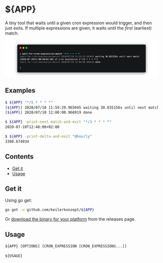 # ${APP}

A tiny tool that waits until a given cron expression would trigger, and then just exits. If multiple expressions are given, it waits until the _first_ (earliest) match.

![image](doc/screenshot.png)

## Examples

```sh
$ ${APP} "*/5 * * * *"
[${APP}] 2020/07/10 11:59:29.965045 waiting 30.035156s until next match (2020-07-10T12:00:00+02:00) of cron expression ["*/5 * * * *"]
[${APP}] 2020/07/10 12:00:00.966919 done
```

```sh
$ ${APP} -print-next-match-and-exit "*/3 * * * *"
2020-07-10T12:48:00+02:00
```

```sh
$ ${APP} -print-delta-and-exit "@hourly"
3308.674034
```

## Contents

- [Get it](#get-it)
- [Usage](#usage)

## Get it

Using go get:

```bash
go get -u github.com/keilerkonzept/${APP}
```

Or [download the binary for your platform](https://github.com/keilerkonzept/${APP}/releases/latest) from the releases page.

## Usage

```text
${APP} [OPTIONS] [CRON_EXPRESSION [CRON_EXPRESSIONS...]]

${USAGE}
```
